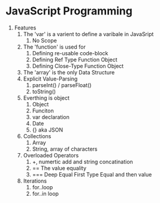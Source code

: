 # JavaScript Programming

1. Features
   1. The 'var' is a varient to define a varibale in JavaSript
      1. No Scope
   2. The 'function' is used for
      1. Defining re-usable code-block
      2. Defining Ref Type Function Object
      3. Defining Close-Type Function Object
   3. The 'array' is the only Data Structure
   4. Explicit Value-Parsing
      1. parseInt() / parseFloat()
      2. toString()
   5. Everthing is object
      1. Object
      2. Funciton
      3. var declaration
      4. Date
      5. {} aka JSON
   6. Collections
      1. Array
      2. String, array of characters
   7. Overloaded Operators
      1. +, numertic add and string concatination
      2. == The value equality
      3. === Deep Equal First Type Equal and then value  
   8. Iterations
      1. for..loop
      2. for..in loop
